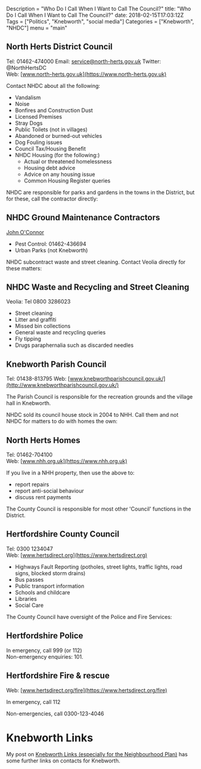 Description = "Who Do I Call When I Want to Call The Council?"
title: "Who Do I Call When I Want to Call The Council?"
date: 2018-02-15T17:03:12Z
Tags = ["Politics", "Knebworth", "social media"]
Categories = ["Knebworth", "NHDC"]
menu = "main"



## North Herts District Council

Tel: 01462-474000
Email: service@north-herts.gov.uk
Twitter: @NorthHertsDC  
Web: [www.north-herts.gov.uk](https://www.north-herts.gov.uk)

Contact NHDC about all the following:

* Vandalism
* Noise
* Bonfires and Construction Dust
* Licensed Premises
* Stray Dogs
* Public Toilets (not in villages)
* Abandoned or burned-out vehicles
* Dog Fouling issues
* Council Tax/Housing Benefit
* NHDC Housing (for the following:)
  * Actual or threatened homelessness
  * Housing debt advice
  * Advice on any housing issue
  * Common Housing Register queries

NHDC are responsible for parks and gardens in the towns in the District, but for these, call the contractor directly:

## NHDC Ground Maintenance Contractors

[John O'Connor](https://www.johnoconner.co.uk)

* Pest Control: 01462-436694
* Urban Parks (not Knebworth)


NHDC subcontract waste and street cleaning. Contact Veolia directly for these matters:

## NHDC Waste and Recycling and Street Cleaning
Veolia: Tel 0800 3286023

* Street cleaning
* Litter and graffiti
* Missed bin collections
* General waste and recycling queries
* Fly tipping
* Drugs paraphernalia such as discarded needles



## Knebworth Parish Council

Tel: 01438-813795
Web: [www.knebworthparishcouncil.gov.uk/](http://www.knebworthparishcouncil.gov.uk/)

The Parish Council is responsible for the recreation grounds and the village hall in Knebworth.


NHDC sold its council house stock in 2004 to NHH. Call them and not NHDC for matters to do with homes the own:

## North Herts Homes

Tel: 01462-704100  
Web: [www.nhh.org.uk](https://www.nhh.org.uk)

If you live in a NHH property, then use the above to:
* report repairs
* report anti-social behaviour
* discuss rent payments



The County Council is responsible for most other 'Council' functions in the District.

## Hertfordshire County Council

Tel: 0300 1234047  
Web: [www.hertsdirect.org](https://www.hertsdirect.org)

* Highways Fault Reporting (potholes, street lights, traffic lights, road signs, blocked storm drains)
* Bus passes
* Public transport information
* Schools and childcare
* Libraries
* Social Care

The County Council have oversight of the Police and Fire Services:

## Hertfordshire Police

In emergency, call 999 (or 112)  
Non-emergency enquiries: 101.

## Hertfordshire Fire &amp; rescue
Web: [www.hertsdirect.org/fire](https://www.hertsdirect.org/fire)

In emergency, call 112

Non-emergencies, call 0300-123-4046

# Knebworth Links

My post on [Knebworth Links (especially for the Neighbourhood Plan)](/2017/visionlinks/) has some further links on contacts for Knebworth.
